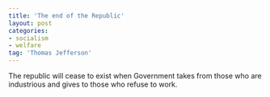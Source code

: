 ```yaml
---
title: 'The end of the Republic'
layout: post
categories:
- socialism
- welfare
tag: 'Thomas Jefferson'
---
```


The republic will cease to exist when Government takes from those who are industrious and gives to those who refuse to work.